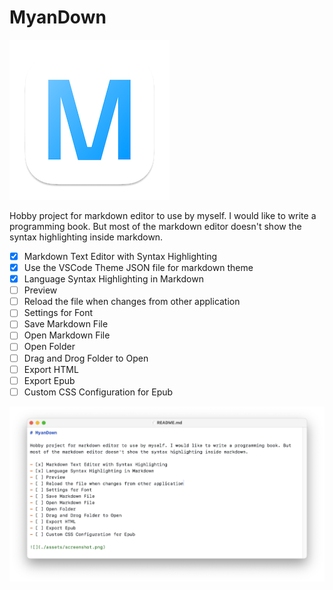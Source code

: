# MyanDown

![](./assets/icon.png)

Hobby project for markdown editor to use by myself. I would like to write a programming book. But most of the markdown editor doesn't show the syntax highlighting inside markdown.

- [x] Markdown Text Editor with Syntax Highlighting
- [x] Use the VSCode Theme JSON file for markdown theme
- [x] Language Syntax Highlighting in Markdown
- [ ] Preview
- [ ] Reload the file when changes from other application
- [ ] Settings for Font
- [ ] Save Markdown File
- [ ] Open Markdown File
- [ ] Open Folder
- [ ] Drag and Drog Folder to Open
- [ ] Export HTML
- [ ] Export Epub
- [ ] Custom CSS Configuration for Epub

![](./assets/screenshot.png)

